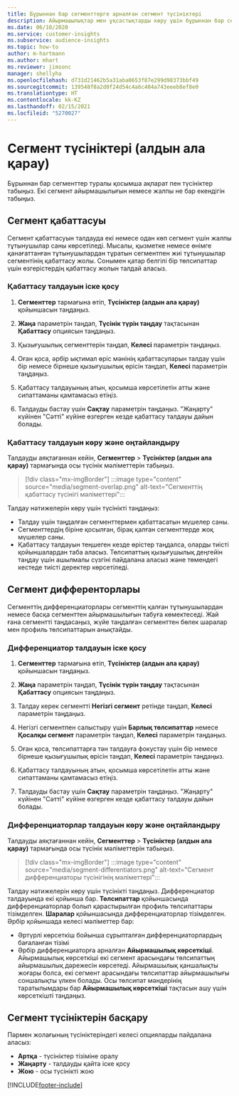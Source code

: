 ```yaml
---
title: Бұрыннан бар сегменттерге арналған сегмент түсініктері
description: Айырмашылықтар мен ұқсастықтарды көру үшін бұрыннан бар сегменттер туралы түсінік алыңыз.
ms.date: 06/10/2020
ms.service: customer-insights
ms.subservice: audience-insights
ms.topic: how-to
author: m-hartmann
ms.author: mhart
ms.reviewer: jimsonc
manager: shellyha
ms.openlocfilehash: d731d21462b5a31aba0653f87e299d98373bbf49
ms.sourcegitcommit: 139548f8a2d0f24d54c4a6c404a743eeeb8ef8e0
ms.translationtype: HT
ms.contentlocale: kk-KZ
ms.lasthandoff: 02/15/2021
ms.locfileid: "5270027"
---
```

# <a name="segment-insights-preview"></a>Сегмент түсініктері (алдын ала қарау)

Бұрыннан бар сегменттер туралы қосымша ақпарат пен түсініктер табыңыз. Екі сегмент айырмашылығын немесе жалпы не бар екендігін табыңыз.

## <a name="segment-overlap"></a>Сегмент қабаттасуы

Сегмент қабаттасуын талдауда екі немесе одан көп сегмент үшін жалпы тұтынушылар саны көрсетіледі. Мысалы, қызметке немесе өнімге қанағаттанған тұтынушылардан тұратын сегментпен жиі тұтынушылар сегментінің қабаттасу жолы.
Сонымен қатар белгілі бір төлсипаттар үшін өзгерістердің қабаттасу жолын талдай аласыз.

### <a name="run-an-overlap-analysis"></a>Қабаттасу талдауын іске қосу

1. **Сегменттер** тармағына өтіп, **Түсініктер (алдын ала қарау)** қойыншасын таңдаңыз.

1. **Жаңа** параметрін таңдап, **Түсінік түрін таңдау** тақтасынан **Қабаттасу** опциясын таңдаңыз.

1. Қызығушылық сегменттерін таңдап, **Келесі** параметрін таңдаңыз.

1. Оған қоса, әрбір ықтимал өріс мәнінің қабаттасуларын талдау үшін бір немесе бірнеше қызығушылық өрісін таңдап, **Келесі** параметрін таңдаңыз.

1. Қабаттасу талдауының атын, қосымша көрсетілетін атты және сипаттаманы қамтамасыз етіңіз.

1. Талдауды бастау үшін **Сақтау** параметрін таңдаңыз. "Жаңарту" күйінен "Сәтті" күйіне өзгерген кезде қабаттасу талдауы дайын болады.

### <a name="view-and-optimize-an-overlap-analysis"></a>Қабаттасу талдауын көру және оңтайландыру

Талдауды аяқтағаннан кейін, **Сегменттер** > **Түсініктер (алдын ала қарау)** тармағында осы түсінік мәліметтерін табыңыз.

> [!div class="mx-imgBorder"]
> :::image type="content" source="media/segment-overlap.png" alt-text="Сегменттің қабаттасу түсінігі мәліметтері":::

Талдау нәтижелерін көру үшін түсінікті таңдаңыз:

- Талдау үшін таңдалған сегменттермен қабаттасатын мүшелер саны.
- Сегменттердің біріне қосылған, бірақ қалған сегменттерде жоқ мүшелер саны.
- Қабаттасу талдауын теңшеген кезде өрістер таңдалса, оларды тиісті қойыншалардан таба аласыз. Төлсипаттың қызығушылық деңгейін таңдау үшін ашылмалы сүзгіні пайдалана аласыз және төмендегі кестеде тиісті деректер көрсетіледі.

## <a name="segment-differentiators"></a>Сегмент дифференторлары

Сегменттің дифференциаторлары сегменттің қалған тұтынушылардан немесе басқа сегменттен айырмашылығын табуға көмектеседі. Жай ғана сегментті таңдасаңыз, жүйе таңдалған сегменттен бөлек шаралар мен профиль төлсипаттарын анықтайды.

### <a name="run-a-differentiator-analysis"></a>Дифференциатор талдауын іске қосу

1. **Сегменттер** тармағына өтіп, **Түсініктер (алдын ала қарау)** қойыншасын таңдаңыз.

1. **Жаңа** параметрін таңдап, **Түсінік түрін таңдау** тақтасынан **Қабаттасу** опциясын таңдаңыз.

1. Талдау керек сегментті **Негізгі сегмент** ретінде таңдап, **Келесі** параметрін таңдаңыз.

1. Негізгі сегментпен салыстыру үшін **Барлық төлсипаттар** немесе **Қосалқы сегмент** параметрін таңдап, **Келесі** параметрін таңдаңыз.

1. Оған қоса, төлсипаттарға тән талдауға фокустау үшін бір немесе бірнеше қызығушылық өрісін таңдап, **Келесі** параметрін таңдаңыз.

1. Қабаттасу талдауының атын, қосымша көрсетілетін атты және сипаттаманы қамтамасыз етіңіз.

1. Талдауды бастау үшін **Сақтау** параметрін таңдаңыз. "Жаңарту" күйінен "Сәтті" күйіне өзгерген кезде қабаттасу талдауы дайын болады.

### <a name="view-and-optimize-a-differentiators-analysis"></a>Дифференциаторлар талдауын көру және оңтайландыру

Талдауды аяқтағаннан кейін, **Сегменттер** > **Түсініктер (алдын ала қарау)** тармағында осы түсінік мәліметтерін табыңыз.

> [!div class="mx-imgBorder"]
> :::image type="content" source="media/segment-differentiators.png" alt-text="Сегмент дифференциаторы түсінігінің мәліметтері":::

Талдау нәтижелерін көру үшін түсінікті таңдаңыз. Дифференциатор талдауында екі қойынша бар. **Төлсипаттар** қойыншасында дифференциаторлар болып қарастырылған профиль төлсипаттары тізімделген. **Шаралар** қойыншасында дифференциаторлар тізімделген. Әрбір қойыншада келесі мәліметтер бар:

- Әртүрлі көрсеткіш бойынша сұрыпталған дифференциаторлардың бағаланған тізімі
- Әрбір дифференциаторға арналған **Айырмашылық көрсеткіші**. Айырмашылық көрсеткіші екі сегмент арасындағы төлсипаттың айырмашылық дәрежесін көрсетеді. Айырмашылық қаншалықты жоғары болса, екі сегмент арасындағы төлсипаттар айырмашылығы соншалықты үлкен болады. Осы төлсипат мәндерінің таратылымдары бар **Айырмашылық көрсеткіші** тақтасын ашу үшін көрсеткішті таңдаңыз.

## <a name="manage-segment-insights"></a>Сегмент түсініктерін басқару

Пәрмен жолағының түсініктеріндегі келесі опцияларды пайдалана аласыз:

- **Артқа** - түсініктер тізіміне оралу
- **Жаңарту** - талдауды қайта іске қосу
- **Жою** - осы түсінікті жою


[!INCLUDE[footer-include](../includes/footer-banner.md)]